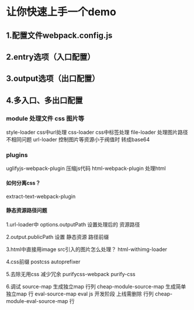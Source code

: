 # 让你快速上手一个demo

## 1.配置文件webpack.config.js
## 2.entry选项（入口配置）
## 3.output选项（出口配置）
## 4.多入口、多出口配置

### module 处理文件 css 图片等
style-loader  css中url处理
css-loader css中标签处理
file-loader 处理图片路径不相同问题
url-loader  控制图片等资源小于阀值时 转成base64

### plugins
uglifyjs-webpack-plugin 压缩js代码
html-webpack-plugin 处理html


#### 如何分离css？
extract-text-webpack-plugin

#### 静态资源路径问题
1.url-loader中 options.outputPath 设置处理后的 资源路径

2.output.publicPath 设置 静态资源 路径前缀

3.html中直接用image src引入的图片怎么处理？
html-withimg-loader

4.css前缀
postcss autoprefixer

5.去除无用css 减少冗余
purifycss-webpack purify-css

6.调试
source-map 生成独立map 行列
cheap-module-source-map 生成简单独立map 行
eval-source-map eval js 开发阶段 上线需删除 行列
cheap-module-eval-source-map 行